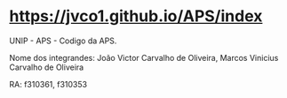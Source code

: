 # https://jvco1.github.io/APS/index
UNIP - APS - Codigo da APS.

Nome dos integrandes: João Victor Carvalho de Oliveira, Marcos Vinicius Carvalho de Oliveira 

RA: f310361, f310353
